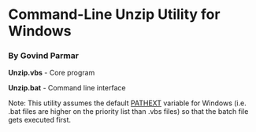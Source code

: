 # Command-Line Unzip Utility for Windows
### By Govind Parmar

**Unzip.vbs** - Core program

**Unzip.bat** - Command line interface

Note: This utility assumes the default <a href="http://environmentvariables.org/PathExt">PATHEXT</a> variable for Windows (i.e. .bat files are higher on the priority list than .vbs files) so that the batch file gets executed first.
